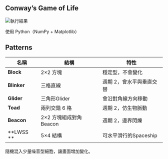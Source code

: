 ## Conway’s Game of Life
![執行結果](images/game_of_life.gif)

使用 Python（NumPy + Matplotlib）

## Patterns
| 名稱 | 結構 | 特性 |
|------|------|------|
| **Block** | 2×2 方塊 | 穩定型，不會變化 |
| **Blinker** | 三格直線 | 週期 2，會水平與垂直交替 |
| **Glider** | 三角形Glider | 會沿對角線方向移動 |
| **Toad** | 兩列交錯 6 格 | 週期 2，仿生物脈動 |
| **Beacon** | 2×2 方塊組成對角Beacon | 週期 2，邊界閃爍 |
| **LWSS ** | 5×4 結構 | 可水平滑行的Spaceship |

隨機混入少量噪音型細胞，讓畫面增加變化。
